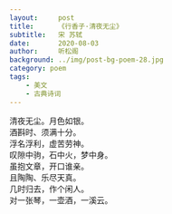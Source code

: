 ```yaml
---
layout:     post
title:      《行香子·清夜无尘》
subtitle:   宋 苏轼
date:       2020-08-03
author:     听松阁
background: ../img/post-bg-poem-28.jpg
category: poem
tags:
    - 美文
    - 古典诗词
---
```


清夜无尘。月色如银。<br>
酒斟时、须满十分。<br>
浮名浮利，虚苦劳神。<br>
叹隙中驹，石中火，梦中身。<br>
虽抱文章，开口谁亲。<br>
且陶陶、乐尽天真。<br>
几时归去，作个闲人。<br>
对一张琴，一壶酒，一溪云。<br>
